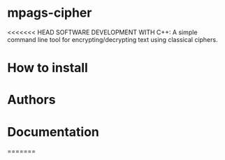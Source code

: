 # mpags-cipher
<<<<<<< HEAD
SOFTWARE DEVELOPMENT WITH C++: A simple command line tool for encrypting/decrypting text using classical ciphers. 

# How to install

# Authors

# Documentation
=======
